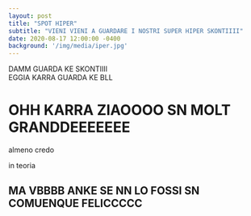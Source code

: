 ```yaml
---
layout: post
title: "SPOT HIPER"
subtitle: "VIENI VIENI A GUARDARE I NOSTRI SUPER HIPER SKONTIIII"
date: 2020-08-17 12:00:00 -0400
background: '/img/media/iper.jpg'
---
```


DAMM GUARDA KE SKONTIIII\
EGGIA KARRA GUARDA KE BLL


# OHH KARRA ZIAOOOO SN MOLT GRANDDEEEEEEE
almeno credo

in teoria

## MA VBBBB ANKE SE NN LO FOSSI SN COMUENQUE FELICCCCC